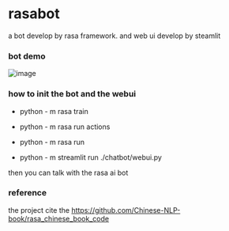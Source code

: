 # rasabot
a bot develop by rasa framework. and web ui develop by steamlit 

### bot demo
![image](https://user-images.githubusercontent.com/28627216/208013848-0b3e0d8d-56a7-4225-952d-b7ff448a3857.png)


### how to init the bot and the webui 
+ python - m rasa train 

+ python - m rasa run actions

+ python - m rasa run 

+ python - m streamlit run ./chatbot/webui.py

then you can talk with the rasa ai bot


### reference 

the project cite the https://github.com/Chinese-NLP-book/rasa_chinese_book_code  
